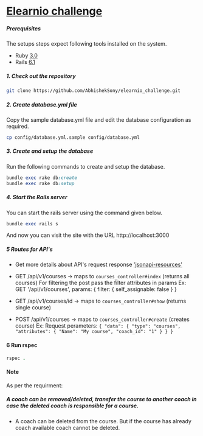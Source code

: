 # [Elearnio challenge](https://github.com/AbhishekSony/elearnio_challenge)

##### Prerequisites

The setups steps expect following tools installed on the system.

- Ruby [3.0](#)
- Rails [6.1](#)

##### 1. Check out the repository

```bash
git clone https://github.com/AbhishekSony/elearnio_challenge.git
```

##### 2. Create database.yml file

Copy the sample database.yml file and edit the database configuration as required.

```bash
cp config/database.yml.sample config/database.yml
```

##### 3. Create and setup the database

Run the following commands to create and setup the database.

```ruby
bundle exec rake db:create
bundle exec rake db:setup
```

##### 4. Start the Rails server

You can start the rails server using the command given below.

```ruby
bundle exec rails s
```

And now you can visit the site with the URL http://localhost:3000

##### 5  Routes for API's
  * Get more details about API's request response ['jsonapi-resources'](https://github.com/cerebris/jsonapi-resources)

- GET /api/v1/courses -> maps to `courses_controller#index` (returns all courses)
   For filtering the post pass the filter attributes in params
   Ex:  GET '/api/v1/courses', params: { filter: { self_assignable: false } }

- GET /api/v1/courses/id -> maps to `courses_controller#show` (returns single course)
- POST /api/v1/courses -> maps to `courses_controller#create` (creates course)
      Ex: 
      Request perameters: 
      `{
        "data": {
          "type": "courses",
          "attributes": {
            "Name": "My course",
            "coach_id": "1"
          }
        }
      }`

#### 6 Run rspec
```ruby
rspec .
```

#### Note

  As per the requirment: 
   ##### A coach can be removed/deleted, transfer the course to another coach in case the deleted coach is responsible for a course.
  - A coach can be deleted from the course. But if the course has already coach available coach cannot be deleted. 
